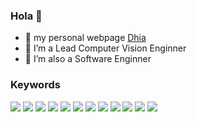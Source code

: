 ### Hola 👋

- 🔭 my personal webpage [Dhia](https://me.curiowitty.com) 
- 🌱 I’m a Lead Computer Vision Enginner
- 👯 I’m also a Software Enginner


### Keywords
![](https://img.shields.io/badge/Python-3-informational?style=flat&logo=<LOGO_NAME>&logoColor=white&color=blue)
![](https://img.shields.io/badge/Tensorflow-2-informational?style=flat&logo=<LOGO_NAME>&logoColor=white&color=red)
![](https://img.shields.io/badge/Opencv-4-informational?style=flat&logo=<LOGO_NAME>&logoColor=white&color=green)
![](https://img.shields.io/badge/DeepStream-6-informational?style=flat&logo=<LOGO_NAME>&logoColor=white&color=blue)
![](https://img.shields.io/badge/Deep_Learning-informational?style=flat&logo=<LOGO_NAME>&logoColor=white&color=red)
![](https://img.shields.io/badge/Object_detection-informational?style=flat&logo=<LOGO_NAME>&logoColor=white&color=green)
![](https://img.shields.io/badge/MLOPs-data_pipelines-informational?style=flat&logo=<LOGO_NAME>&logoColor=white&color=blue)
![](https://img.shields.io/badge/GANs-informational?style=flat&logo=<LOGO_NAME>&logoColor=white&color=red)
![](https://img.shields.io/badge/Siamese_Networks-informational?style=flat&logo=<LOGO_NAME>&logoColor=white&color=green)
![](https://img.shields.io/badge/Vue3-Vuetify-informational?style=flat&logo=<LOGO_NAME>&logoColor=white&color=blue)
![](https://img.shields.io/badge/Laravel-6-informational?style=flat&logo=<LOGO_NAME>&logoColor=white&color=red)
![](https://img.shields.io/badge/Android-Java-informational?style=flat&logo=<LOGO_NAME>&logoColor=white&color=green)
